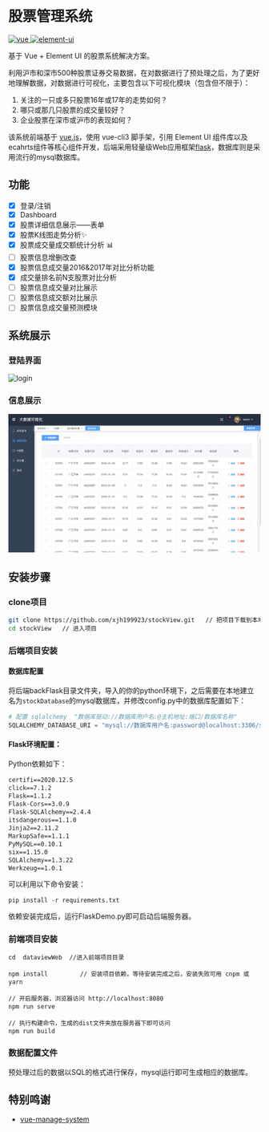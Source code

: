 # 股票管理系统

<a href="https://github.com/vuejs/vue">
    <img src="https://img.shields.io/badge/vue-2.6.10-brightgreen.svg" alt="vue">
  </a>
  <a href="https://github.com/ElemeFE/element">
    <img src="https://img.shields.io/badge/element--ui-2.8.2-brightgreen.svg" alt="element-ui">
  </a>

基于 Vue + Element UI 的股票系统解决方案。



利用沪市和深市500种股票证券交易数据，在对数据进行了预处理之后，为了更好地理解数据，对数据进行可视化，主要包含以下可视化模块（包含但不限于）：

1. 关注的一只或多只股票16年或17年的走势如何？
2. 哪只或那几只股票的成交量较好？
3. 企业股票在深市或沪市的表现如何？

该系统前端基于 [vue.js](https://cn.vuejs.org/index.html)，使用 vue-cli3 脚手架，引用 Element UI 组件库以及ecahrts组件等核心组件开发，后端采用轻量级Web应用框架[flask](https://flask.palletsprojects.com/en/1.1.x/)，数据库则是采用流行的mysql数据库。

## 功能

-   [x] 登录/注销
-   [x] Dashboard
-   [x] 股票详细信息展示——表单
-   [x] 股票K线图走势分析:sparkles:
-   [x] 股票成交量成交额统计分析 :bar_chart:
-   [ ] 股票信息增删改查
-   [x] 股票信息成交量2016&2017年对比分析功能
-   [x] 成交量排名前N支股票对比分析
-   [ ] 股票信息成交量对比展示
-   [ ] 股票信息成交额对比展示
-   [ ] 股票信息成交量预测模块

## 系统展示

### 登陆界面

![login](./dataviewWeb/screenshots/login.png)

### 信息展示

![table](./dataviewWeb/screenshots/table.png)

## 安装步骤

### clone项目

```sh
git clone https://github.com/xjh199923/stockView.git   // 把项目下载到本地
cd stockView   // 进入项目
```

### 后端项目安装

#### 数据库配置

将后端backFlask目录文件夹，导入的你的python环境下，之后需要在本地建立名为`stockDatabase`的mysql数据库，并修改config.py中的数据库配置如下：

```python
# 配置 sqlalchemy  "数据库驱动://数据库用户名:@主机地址:端口/数据库名称"
SQLALCHEMY_DATABASE_URI = "mysql://数据库用户名:password@localhost:3306/stockDatabase"
```

#### Flask环境配置：

Python依赖如下：

```
certifi==2020.12.5
click==7.1.2
Flask==1.1.2
Flask-Cors==3.0.9
Flask-SQLAlchemy==2.4.4
itsdangerous==1.1.0
Jinja2==2.11.2
MarkupSafe==1.1.1
PyMySQL==0.10.1
six==1.15.0
SQLAlchemy==1.3.22
Werkzeug==1.0.1
```

可以利用以下命令安装：

```shell
pip install -r requirements.txt
```

依赖安装完成后，运行FlaskDemo.py即可启动后端服务器。

### 前端项目安装

```shell
cd  dataviewWeb  //进入前端项目目录 

npm install         // 安装项目依赖，等待安装完成之后，安装失败可用 cnpm 或 yarn

// 开启服务器，浏览器访问 http://localhost:8080
npm run serve

// 执行构建命令，生成的dist文件夹放在服务器下即可访问
npm run build
```

### 数据配置文件

预处理过后的数据以SQL的格式进行保存，mysql运行即可生成相应的数据库。

## 特别鸣谢

- [vue-manage-system](https://github.com/lin-xin/vue-manage-system)